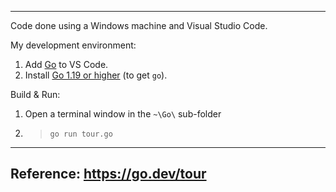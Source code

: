 -----------------------------------------------------------------

Code done using a Windows machine and Visual Studio Code.

My development environment:
1. Add [Go](https://marketplace.visualstudio.com/items?itemName=golang.go) to VS Code.
2. Install [Go 1.19 or higher](https://go.dev/dl/) (to get `go`).

Build & Run: 
1. Open a terminal window in the `~\Go\` sub-folder
2. > `go run tour.go`

-----------------------------------------------------------------
Reference: https://go.dev/tour
-----------------------------------------------------------------
